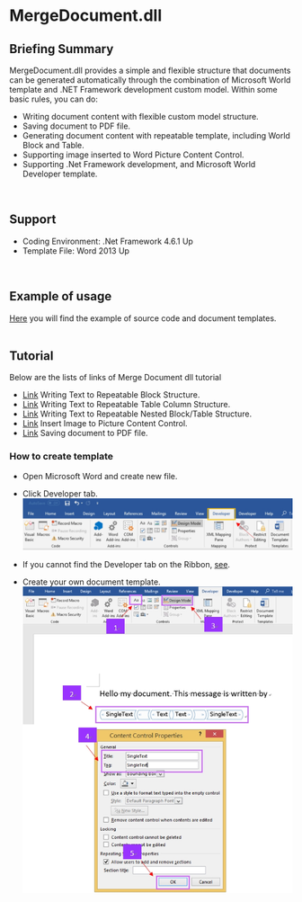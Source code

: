 # MergeDocument.dll #
## Briefing Summary ##

MergeDocument.dll provides a simple and flexible structure that documents can be generated automatically through the combination of Microsoft World template and .NET Framework development custom model. Within some basic rules, you can do:

- Writing document content with flexible custom model structure.
- Saving document to PDF file.
- Generating document content with repeatable template, including World Block and Table.
- Supporting image inserted to Word Picture Content Control.
- Supporting .Net Framework development, and Microsoft World Developer template.
<br />

## Support ##
- Coding Environment: .Net Framework 4.6.1 Up
- Template File: Word 2013 Up
<br />

## Example of usage ##
[Here](https://github.com/Itsower/MergeDocument/blob/master/MergeDocumentSample.zip "Here") you will find the example of source code and document templates.
<br />
<br />

## Tutorial ##
Below are the lists of links of Merge Document dll tutorial
- [Link](https://github.com/Itsower/MergeDocument/blob/master/MergeDocumentSample.zip "Link") Writing Text to Repeatable Block Structure.
- [Link](https://github.com/Itsower/MergeDocument/blob/master/MergeDocumentSample.zip "Link") Writing Text to Repeatable Table Column Structure.
- [Link](https://github.com/Itsower/MergeDocument/blob/master/MergeDocumentSample.zip "Link") Writing Text to Repeatable Nested Block/Table Structure.
- [Link](https://github.com/Itsower/MergeDocument/blob/master/MergeDocumentSample.zip "Link") Insert Image to Picture Content Control.
- [Link](https://github.com/Itsower/MergeDocument/blob/master/MergeDocumentSample.zip "Link") Saving document to PDF file.

### How to create template ###
- Open Microsoft Word and create new file.
- Click Developer tab.
![Alt text](https://github.com/Itsower/MergeDocument/blob/master/wordDeveloperTag.jpg)

- If you cannot find the Developer tab on the Ribbon, [see](https://docs.microsoft.com/en-us/visualstudio/vsto/how-to-show-the-developer-tab-on-the-ribbon "see").
- Create your own document template.
![Alt text](https://github.com/Itsower/MergeDocument/blob/master/createDocumentTemplate.jpg)
